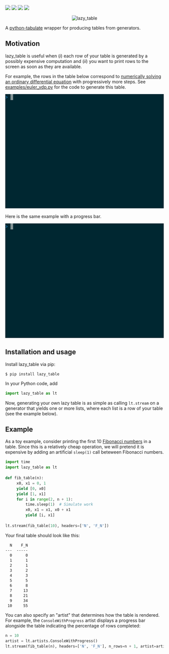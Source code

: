 ![](https://github.com/parsiad/lazy-table/actions/workflows/tox.yml/badge.svg)
[![](https://static.pepy.tech/personalized-badge/lazy-table?period=total&units=international_system&left_color=grey&right_color=blue&left_text=pypi%20downloads)](https://pepy.tech/project/lazy-table)
[![](https://badge.fury.io/py/lazy-table.svg)](https://badge.fury.io/py/lazy-table)
![](https://img.shields.io/pypi/pyversions/lazy-table.svg)

<p align="center">
  <img alt="lazy_table" src="https://raw.githubusercontent.com/parsiad/lazy-table/master/logo.png">
</p>

A [python-tabulate](https://github.com/astanin/python-tabulate) wrapper for producing tables from generators.

## Motivation

lazy_table is useful when (*i*) each row of your table is generated by a possibly expensive computation and (*ii*) you want to print rows to the screen as soon as they are available.

For example, the rows in the table below correspond to [numerically solving an ordinary differential equation](https://en.wikipedia.org/wiki/Numerical_methods_for_ordinary_differential_equations) with progressively more steps. See [examples/euler_vdp.py](https://raw.githubusercontent.com/parsiad/lazy-table/master/examples/euler_vdp.py) for the code to generate this table.

![](https://github.com/parsiad/lazy-table/blob/main/examples/euler_vdp.gif?raw=true)

Here is the same example with a progress bar.

![](https://github.com/parsiad/lazy-table/blob/main/examples/euler_vdp_with_progress.gif?raw=true)

## Installation and usage

Install lazy_table via pip:

```console
$ pip install lazy_table
```

In your Python code, add

```python
import lazy_table as lt
```

Now, generating your own lazy table is as simple as calling `lt.stream` on a generator that yields one or more lists, where each list is a row of your table (see the example below).

## Example

As a toy example, consider printing the first 10 [Fibonacci numbers](https://en.wikipedia.org/wiki/Fibonacci_number) in a table.
Since this is a relatively cheap operation, we will pretend it is expensive by adding an artificial `sleep(1)` call beteween Fibonacci numbers.

```python
import time
import lazy_table as lt

def fib_table(n):
     x0, x1 = 0, 1
     yield [0, x0]
     yield [1, x1]
     for i in range(2, n + 1):
         time.sleep(1)  # Simulate work
         x0, x1 = x1, x0 + x1
         yield [i, x1]

lt.stream(fib_table(10), headers=['N', 'F_N'])
```

Your final table should look like this:

```
  N    F_N
---  -----
  0      0
  1      1
  2      1
  3      2
  4      3
  5      5
  6      8
  7     13
  8     21
  9     34
 10     55
```

You can also specify an "artist" that determines how the table is rendered.
For example, the `ConsoleWithProgress` artist displays a progress bar alongside the table indicating the percentage of rows completed:

```python
n = 10
artist = lt.artists.ConsoleWithProgress()
lt.stream(fib_table(n), headers=['N', 'F_N'], n_rows=n + 1, artist=artist)
```
